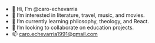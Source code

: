- 👋 Hi, I’m @caro-echevarria
- 👀 I’m interested in literature, travel, music, and movies.
- 🌱 I’m currently learning philosophy, theology, and React.
- 💞️ I’m looking to collaborate on education projects.
- 📫 caro.echevarria1991@gmail.com

<!---
caro-echevarria/caro-echevarria is a ✨ special ✨ repository because its `README.md` (this file) appears on your GitHub profile.
You can click the Preview link to take a look at your changes.
--->
